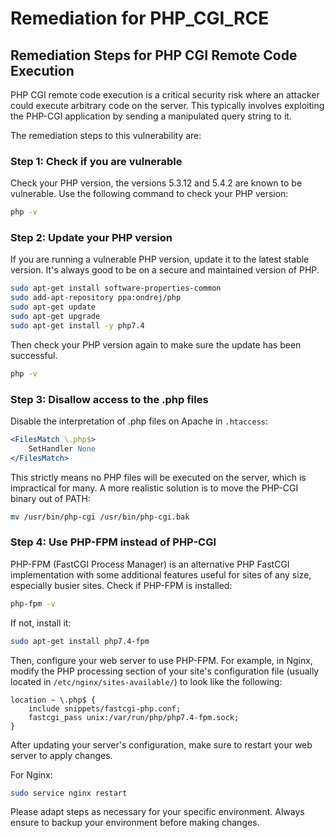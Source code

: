 # Remediation for PHP_CGI_RCE

## Remediation Steps for PHP CGI Remote Code Execution
PHP CGI remote code execution is a critical security risk where an attacker could execute arbitrary code on the server. This typically involves exploiting the PHP-CGI application by sending a manipulated query string to it. 

The remediation steps to this vulnerability are:

### Step 1: Check if you are vulnerable 
Check your PHP version, the versions 5.3.12 and 5.4.2 are known to be vulnerable. Use the following command to check your PHP version:
```bash
php -v
```
### Step 2: Update your PHP version
If you are running a vulnerable PHP version, update it to the latest stable version. It's always good to be on a secure and maintained version of PHP.

```bash
sudo apt-get install software-properties-common
sudo add-apt-repository ppa:ondrej/php
sudo apt-get update
sudo apt-get upgrade
sudo apt-get install -y php7.4
```
Then check your PHP version again to make sure the update has been successful.
```bash
php -v
```
### Step 3: Disallow access to the .php files
Disable the interpretation of .php files on Apache in `.htaccess`:

```apache
<FilesMatch \.php$>
    SetHandler None
</FilesMatch>
```
This strictly means no PHP files will be executed on the server, which is impractical for many. A more realistic solution is to move the PHP-CGI binary out of PATH:

```bash
mv /usr/bin/php-cgi /usr/bin/php-cgi.bak
```
### Step 4: Use PHP-FPM instead of PHP-CGI
PHP-FPM (FastCGI Process Manager) is an alternative PHP FastCGI implementation with some additional features useful for sites of any size, especially busier sites. Check if PHP-FPM is installed:

```bash
php-fpm -v
```
If not, install it:

```bash
sudo apt-get install php7.4-fpm
```
Then, configure your web server to use PHP-FPM. For example, in Nginx, modify the PHP processing section of your site's configuration file (usually located in `/etc/nginx/sites-available/`) to look like the following:

```nginx
location ~ \.php$ {
    include snippets/fastcgi-php.conf;
    fastcgi_pass unix:/var/run/php/php7.4-fpm.sock;
}
```
After updating your server's configuration, make sure to restart your web server to apply changes.

For Nginx:

```bash
sudo service nginx restart
```
Please adapt steps as necessary for your specific environment. Always ensure to backup your environment before making changes.